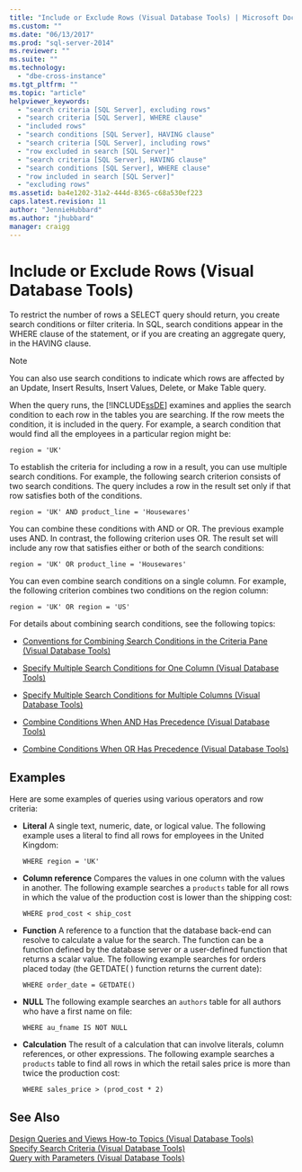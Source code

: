```yaml
---
title: "Include or Exclude Rows (Visual Database Tools) | Microsoft Docs"
ms.custom: ""
ms.date: "06/13/2017"
ms.prod: "sql-server-2014"
ms.reviewer: ""
ms.suite: ""
ms.technology: 
  - "dbe-cross-instance"
ms.tgt_pltfrm: ""
ms.topic: "article"
helpviewer_keywords: 
  - "search criteria [SQL Server], excluding rows"
  - "search criteria [SQL Server], WHERE clause"
  - "included rows"
  - "search conditions [SQL Server], HAVING clause"
  - "search criteria [SQL Server], including rows"
  - "row excluded in search [SQL Server]"
  - "search criteria [SQL Server], HAVING clause"
  - "search conditions [SQL Server], WHERE clause"
  - "row included in search [SQL Server]"
  - "excluding rows"
ms.assetid: ba4e1202-31a2-444d-8365-c68a530ef223
caps.latest.revision: 11
author: "JennieHubbard"
ms.author: "jhubbard"
manager: craigg
---
```

# Include or Exclude Rows (Visual Database Tools)
  To restrict the number of rows a SELECT query should return, you create search conditions or filter criteria. In SQL, search conditions appear in the WHERE clause of the statement, or if you are creating an aggregate query, in the HAVING clause.  
  
> [!NOTE]  
>  You can also use search conditions to indicate which rows are affected by an Update, Insert Results, Insert Values, Delete, or Make Table query.  
  
 When the query runs, the [!INCLUDE[ssDE](../../includes/ssde-md.md)] examines and applies the search condition to each row in the tables you are searching. If the row meets the condition, it is included in the query. For example, a search condition that would find all the employees in a particular region might be:  
  
```  
region = 'UK'  
```  
  
 To establish the criteria for including a row in a result, you can use multiple search conditions. For example, the following search criterion consists of two search conditions. The query includes a row in the result set only if that row satisfies both of the conditions.  
  
```  
region = 'UK' AND product_line = 'Housewares'  
```  
  
 You can combine these conditions with AND or OR. The previous example uses AND. In contrast, the following criterion uses OR. The result set will include any row that satisfies either or both of the search conditions:  
  
```  
region = 'UK' OR product_line = 'Housewares'  
```  
  
 You can even combine search conditions on a single column. For example, the following criterion combines two conditions on the region column:  
  
```  
region = 'UK' OR region = 'US'  
```  
  
 For details about combining search conditions, see the following topics:  
  
-   [Conventions for Combining Search Conditions in the Criteria Pane &#40;Visual Database Tools&#41;](conventions-combine-search-conditions-in-criteria-pane-visual-db-tools.md)  
  
-   [Specify Multiple Search Conditions for One Column &#40;Visual Database Tools&#41;](visual-database-tools.md)  
  
-   [Specify Multiple Search Conditions for Multiple Columns &#40;Visual Database Tools&#41;](specify-multiple-search-conditions-for-multiple-columns-visual-database-tools.md)  
  
-   [Combine Conditions When AND Has Precedence &#40;Visual Database Tools&#41;](combine-conditions-when-and-has-precedence-visual-database-tools.md)  
  
-   [Combine Conditions When OR Has Precedence &#40;Visual Database Tools&#41;](combine-conditions-when-or-has-precedence-visual-database-tools.md)  
  
## Examples  
 Here are some examples of queries using various operators and row criteria:  
  
-   **Literal** A single text, numeric, date, or logical value. The following example uses a literal to find all rows for employees in the United Kingdom:  
  
    ```  
    WHERE region = 'UK'  
    ```  
  
-   **Column reference** Compares the values in one column with the values in another. The following example searches a `products` table for all rows in which the value of the production cost is lower than the shipping cost:  
  
    ```  
    WHERE prod_cost < ship_cost  
    ```  
  
-   **Function** A reference to a function that the database back-end can resolve to calculate a value for the search. The function can be a function defined by the database server or a user-defined function that returns a scalar value. The following example searches for orders placed today (the GETDATE( ) function returns the current date):  
  
    ```  
    WHERE order_date = GETDATE()  
    ```  
  
-   **NULL** The following example searches an `authors` table for all authors who have a first name on file:  
  
    ```  
    WHERE au_fname IS NOT NULL  
    ```  
  
-   **Calculation** The result of a calculation that can involve literals, column references, or other expressions. The following example searches a `products` table to find all rows in which the retail sales price is more than twice the production cost:  
  
    ```  
    WHERE sales_price > (prod_cost * 2)  
    ```  
  
## See Also  
 [Design Queries and Views How-to Topics &#40;Visual Database Tools&#41;](design-queries-and-views-how-to-topics-visual-database-tools.md)   
 [Specify Search Criteria &#40;Visual Database Tools&#41;](specify-search-criteria-visual-database-tools.md)   
 [Query with Parameters &#40;Visual Database Tools&#41;](query-with-parameters-visual-database-tools.md)  
  
  